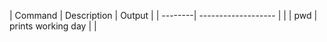 | Command | Description         | Output |
| --------| ------------------- |        |
| pwd     | prints working day  |        |
